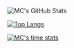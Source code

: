 <!-- ### Hi there 👋 -->

<!--
**cfc424/cfc424** is a ✨ _special_ ✨ repository because its `README.md` (this file) appears on your GitHub profile.

Here are some ideas to get you started:

- 🔭 I’m currently working on ...
- 🌱 I’m currently learning ...
- 👯 I’m looking to collaborate on ...
- 🤔 I’m looking for help with ...
- 💬 Ask me about ...
- 📫 How to reach me: ...
- 😄 Pronouns: ...
- ⚡ Fun fact: ...
-->
![MC's GitHub Stats](https://github-readme-stats.vercel.app/api?username=cfc424&show_icons=true&theme=vision-friendly-dark)

[![Top Langs](https://github-readme-stats.vercel.app/api/top-langs/?username=cfc424&layout=compact)](https://github.com/anuraghazra/github-readme-stats)

[![MC's time stats](https://github-readme-stats.vercel.app/api/wakatime?shareid=cfc424/14fb4cae-5ab6-41cc-862a-6126b01bdb5a)](https://github.com/anuraghazra/github-readme-stats)



